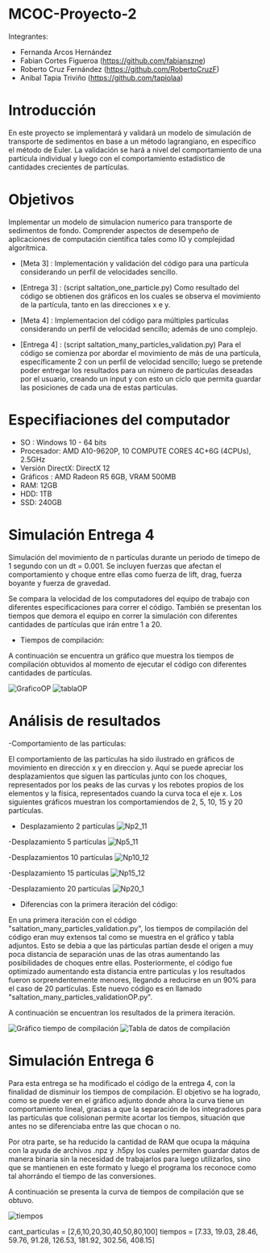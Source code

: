 # MCOC-Proyecto-2

Integrantes:

- Fernanda Arcos Hernández
- Fabian Cortes Figueroa (https://github.com/fabianszne)
- Roberto Cruz Fernández (https://github.com/RobertoCruzF)
- Anibal Tapia Triviño   (https://github.com/tapiolaa)

# Introducción
En este proyecto se implementará y validará un modelo de simulación de transporte de sedimentos en base a un método lagrangiano, en específico el método de Euler. 
La validación se hará a nivel del comportamiento de una partícula individual y luego con el comportamiento estadístico de cantidades
crecientes de partículas.

# Objetivos
Implementar un modelo de simulacion numerico para transporte de sedimentos de fondo. Comprender aspectos de desempeño de aplicaciones de computación científica tales como IO y complejidad algorítmica.

- [Meta 3] : Implementación y validación del código para una partícula considerando un perfil de velocidades sencillo.
- [Entrega 3] : (script saltation_one_particle.py) Como resultado del código se obtienen dos gráficos en los cuales se observa el movimiento de la partícula, tanto en las direcciones x e y.

- [Meta 4] : Implementacion del código para múltiples partículas considerando un perfil de velocidad sencillo; además de uno complejo.
- [Entrega 4] : (script saltation_many_particles_validation.py) Para el código se comienza por abordar el movimiento de más de una partícula, específicamente 2 con un perfil de velocidad sencillo; luego se pretende poder entregar los resultados para un número de partículas deseadas por el usuario, creando un input y con esto un ciclo que permita guardar las posiciones de cada una de estas partículas.


Especifiaciones del computador
=============================

- SO : Windows 10 - 64 bits
- Procesador: AMD A10-9620P, 10 COMPUTE CORES 4C+6G (4CPUs), 2.5GHz
- Versión DirectX: DirectX 12
- Gráficos : AMD Radeon R5 6GB, VRAM 500MB
- RAM: 12GB
- HDD: 1TB
- SSD: 240GB

Simulación Entrega 4
====================

Simulación del movimiento de n partículas durante un periodo de timepo de 1 segundo con un dt = 0.001. Se incluyen fuerzas que afectan el comportamiento y choque entre ellas como fuerza de lift, drag, fuerza boyante y fuerza de gravedad.

Se compara la velocidad de los computadores del equipo de trabajo con diferentes especificaciones para correr el código. También se presentan los tiempos que demora el equipo en correr la simulación con diferentes cantidades de partículas que irán entre 1 a 20.

- Tiempos de compilación: 

A continuación se encuentra un gráfico que muestra los tiempos de compilación obtuvidos al momento de ejecutar el código con diferentes cantidades de partículas.

![GraficoOP](https://user-images.githubusercontent.com/53720008/66693038-dda11f00-ec7a-11e9-8d62-31a0e28239e0.jpg)
![tablaOP](https://user-images.githubusercontent.com/53720008/66693052-f14c8580-ec7a-11e9-8c63-1e098f1d3d3e.jpg)


Análisis de resultados
======================

-Comportamiento de las partículas:

El comportamiento de las partículas ha sido ilustrado en gráficos de movimiento en dirección x y en direccion y. Aquí se puede apreciar los desplazamientos que siguen las partículas junto con los choques, representados por los peaks de las curvas y los rebotes propios de los elementos y la física, representados cuando la curva toca el eje x. Los siguientes gráficos muestran los comportamiendos de 2, 5, 10, 15 y 20 partículas.

  - Desplazamiento 2 partículas
  ![Np2_11](https://user-images.githubusercontent.com/53720008/66692689-28b93300-ec77-11e9-8f50-e832e67a6be2.jpg)

  -Desplazamiento 5 partículas
  ![Np5_11](https://user-images.githubusercontent.com/53720008/66693066-222cba80-ec7b-11e9-919c-68fb1beecdbd.jpg)

  -Desplazamientos 10 partículas
  ![Np10_12](https://user-images.githubusercontent.com/53720008/66692878-150ecc00-ec79-11e9-8c12-66d917ba4c89.jpg)

  -Desplazamiento 15 partículas
  ![Np15_12](https://user-images.githubusercontent.com/53720008/66692708-6453fd00-ec77-11e9-9d44-50d74b7696b9.jpg)

  -Desplazamiento 20 partículas
  ![Np20_1](https://user-images.githubusercontent.com/53720008/66692882-248e1500-ec79-11e9-8348-3cf43b1e6e9b.jpg)
  
  
- Diferencias con la primera iteración del código:

En una primera iteración con el código "saltation_many_particles_validation.py", los tiempos de compilación del código eran muy extensos tal como se muestra en el gráfico y tabla adjuntos. Esto se debia a que las párticulas partían desde el origen a muy poca distancia de separación unas de las otras aumentando las posibilidades de choques entre ellas. Posteriormente, el código fue optimizado aumentando esta distancia entre partículas y los resultados fueron sorprendentemente menores, llegando a reducirse en un 90% para el caso de 20 partículas. Este nuevo código es en llamado "saltation_many_particles_validationOP.py".

A continuación se encuentran los resultados de la primera iteración.

![Gráfico tiempo de compilación](https://user-images.githubusercontent.com/53720008/66688633-d7e91080-ec5d-11e9-9211-fc304c31b13b.jpg)
![Tabla de datos de compilación](https://user-images.githubusercontent.com/53720008/66688860-e08e1680-ec5e-11e9-8374-0258613dcad9.jpg)

Simulación Entrega 6
====================

Para esta entrega se ha modificado el código de la entrega 4, con la finalidad de disminuir los tiempos de compilación. El objetivo se ha logrado, como se puede ver en el gráfico adjunto donde ahora la curva tiene un comportamiento lineal, gracias a que la separación de los integradores para las partículas que colisionan permite acortar los tiempos, situación que antes no se diferenciaba entre las que chocan o no.

Por otra parte, se ha reducido la cantidad de RAM que ocupa la máquina con la ayuda de archivos .npz y .h5py los cuales permiten guardar datos de manera binaria sin la necesidad de trabajarlos para luego utilizarlos, sino que se mantienen en este formato y luego el programa los reconoce como tal ahorrándo el tiempo de las conversiones.

A continuación se presenta la curva de tiempos de compilación que se obtuvo.

![tiempos](https://user-images.githubusercontent.com/53720008/68263186-22269d00-0024-11ea-905c-f824528fc797.png)

cant_particulas = [2,6,10,20,30,40,50,80,100]
tiempos = [7.33, 19.03, 28.46, 59.76, 91.28, 126.53, 181.92, 302.56, 408.15]

